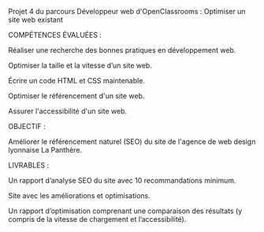 Projet 4 du parcours Développeur web d'OpenClassrooms : Optimiser un site web existant

COMPÉTENCES ÉVALUÉES :

Réaliser une recherche des bonnes pratiques en développement web.

Optimiser la taille et la vitesse d’un site web.

Écrire un code HTML et CSS maintenable.

Optimiser le référencement d'un site web.

Assurer l'accessibilité d'un site web.

OBJECTIF : 

Améliorer le référencement naturel (SEO) du site de l'agence de web design lyonnaise La Panthère.

LIVRABLES :

Un rapport d’analyse SEO du site avec 10 recommandations minimum.

Site avec les améliorations et optimisations.

Un rapport d’optimisation comprenant une comparaison des résultats (y compris de la vitesse de chargement et l’accessibilité).